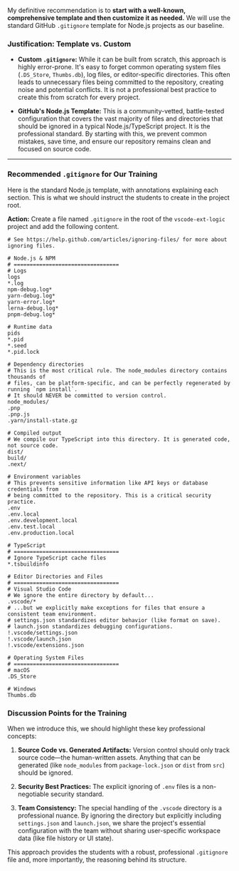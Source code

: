 My definitive recommendation is to **start with a well-known, comprehensive template and then customize it as needed.** We will use the standard GitHub `.gitignore` template for Node.js projects as our baseline.

### **Justification: Template vs. Custom**

*   **Custom `.gitignore`:** While it can be built from scratch, this approach is highly error-prone. It's easy to forget common operating system files (`.DS_Store`, `Thumbs.db`), log files, or editor-specific directories. This often leads to unnecessary files being committed to the repository, creating noise and potential conflicts. It is not a professional best practice to create this from scratch for every project.

*   **GitHub's Node.js Template:** This is a community-vetted, battle-tested configuration that covers the vast majority of files and directories that should be ignored in a typical Node.js/TypeScript project. It is the professional standard. By starting with this, we prevent common mistakes, save time, and ensure our repository remains clean and focused on source code.

---

### **Recommended `.gitignore` for Our Training**

Here is the standard Node.js template, with annotations explaining each section. This is what we should instruct the students to create in the project root.

**Action:** Create a file named `.gitignore` in the root of the `vscode-ext-logic` project and add the following content.

```gitignore
# See https://help.github.com/articles/ignoring-files/ for more about ignoring files.

# Node.js & NPM
# =================================
# Logs
logs
*.log
npm-debug.log*
yarn-debug.log*
yarn-error.log*
lerna-debug.log*
pnpm-debug.log*

# Runtime data
pids
*.pid
*.seed
*.pid.lock

# Dependency directories
# This is the most critical rule. The node_modules directory contains thousands of
# files, can be platform-specific, and can be perfectly regenerated by running `npm install`.
# It should NEVER be committed to version control.
node_modules/
.pnp
.pnp.js
.yarn/install-state.gz

# Compiled output
# We compile our TypeScript into this directory. It is generated code, not source code.
dist/
build/
.next/

# Environment variables
# This prevents sensitive information like API keys or database credentials from
# being committed to the repository. This is a critical security practice.
.env
.env.local
.env.development.local
.env.test.local
.env.production.local

# TypeScript
# =================================
# Ignore TypeScript cache files
*.tsbuildinfo

# Editor Directories and Files
# =================================
# Visual Studio Code
# We ignore the entire directory by default...
.vscode/*
# ...but we explicitly make exceptions for files that ensure a consistent team environment.
# settings.json standardizes editor behavior (like format on save).
# launch.json standardizes debugging configurations.
!.vscode/settings.json
!.vscode/launch.json
!.vscode/extensions.json

# Operating System Files
# =================================
# macOS
.DS_Store

# Windows
Thumbs.db
```

### **Discussion Points for the Training**

When we introduce this, we should highlight these key professional concepts:

1.  **Source Code vs. Generated Artifacts:** Version control should only track source code—the human-written assets. Anything that can be generated (like `node_modules` from `package-lock.json` or `dist` from `src`) should be ignored.

2.  **Security Best Practices:** The explicit ignoring of `.env` files is a non-negotiable security standard.

3.  **Team Consistency:** The special handling of the `.vscode` directory is a professional nuance. By ignoring the directory but explicitly including `settings.json` and `launch.json`, we share the project's essential configuration with the team without sharing user-specific workspace data (like file history or UI state).

This approach provides the students with a robust, professional `.gitignore` file and, more importantly, the reasoning behind its structure.